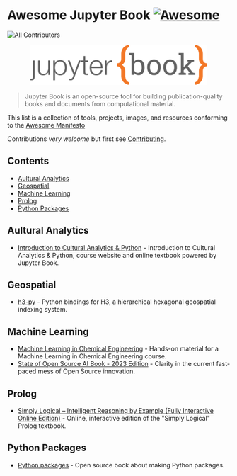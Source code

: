 # Awesome Jupyter Book [![Awesome](https://awesome.re/badge.svg)](https://github.com/sindresorhus/awesome)

![All Contributors](https://img.shields.io/github/all-contributors/tkoyama010/awesome-jupyter-book?color=ee8449)

<p align="center">
    <img src="https://raw.githubusercontent.com/executablebooks/jupyter-book/master/docs/images/logo-wide.svg" alt="Jupyter Book Logo" width="400"/>
</p>

> Jupyter Book is an open-source tool for building publication-quality books and documents from computational material.

This list is a collection of tools, projects, images, and resources conforming to the [Awesome Manifesto](https://github.com/sindresorhus/awesome/blob/main/awesome.md)

Contributions _very welcome_ but first see [Contributing](CONTRIBUTING.md).

## Contents

<!-- START doctoc generated TOC please keep comment here to allow auto update -->
<!-- DON'T EDIT THIS SECTION, INSTEAD RE-RUN doctoc TO UPDATE -->

- [Aultural Analytics](#aultural-analytics)
- [Geospatial](#geospatial)
- [Machine Learning](#machine-learning)
- [Prolog](#prolog)
- [Python Packages](#python-packages)

<!-- END doctoc generated TOC please keep comment here to allow auto update -->

## Aultural Analytics

- [Introduction to Cultural Analytics & Python](https://github.com/melaniewalsh/Intro-Cultural-Analytics) - Introduction to Cultural Analytics & Python, course website and online textbook powered by Jupyter Book.

## Geospatial

- [h3-py](https://github.com/uber/h3-py) - Python bindings for H3, a hierarchical hexagonal geospatial indexing system.

## Machine Learning

- [Machine Learning in Chemical Engineering](https://github.com/edgarsmdn/MLCE_book) - Hands-on material for a Machine Learning in Chemical Engineering course.
- [State of Open Source AI Book - 2023 Edition](https://github.com/premAI-io/state-of-open-source-ai) - Clarity in the current fast-paced mess of Open Source innovation.

## Prolog

- [Simply Logical – Intelligent Reasoning by Example (Fully Interactive Online Edition)](https://github.com/simply-logical/simply-logical) - Online, interactive edition of the "Simply Logical" Prolog textbook.

## Python Packages

- [Python packages](https://github.com/py-pkgs/py-pkgs) - Open source book about making Python packages.
